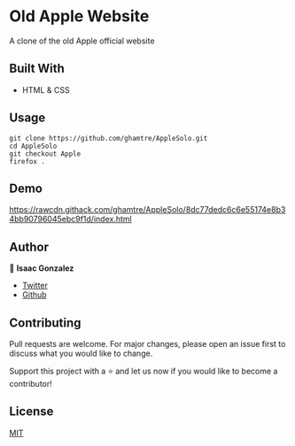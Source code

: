 # Old Apple Website
A clone of the old Apple official website

## Built With
- HTML & CSS

## Usage
```Git
git clone https://github.com/ghamtre/AppleSolo.git
cd AppleSolo
git checkout Apple
firefox .
```
## Demo
https://rawcdn.githack.com/ghamtre/AppleSolo/8dc77dedc6c6e55174e8b34bb90796045ebc9f1d/index.html

## Author
👤 **Isaac Gonzalez**
- [Twitter](https://twitter.com/idgm5)
- [Github](https://github.com/Ghamtre/)

## Contributing
Pull requests are welcome. For major changes, please open an issue first to discuss what you would like to change.

Support this project with a ⭐️ and let us now if you would like to become a contributor!

## License
[MIT](https://github.com/ghamtre/AppleSolo/community/license/new?template=MIT)
